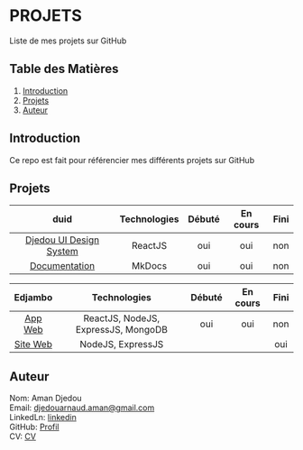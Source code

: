 # PROJETS
Liste de mes projets sur GitHub

## Table des Matières
1. [Introduction](#Introduction)  
1. [Projets](#Projets)    
1. [Auteur](#Auteur)  


## Introduction
Ce repo est fait pour référencier mes différents projets sur GitHub 

## Projets

| duid | Technologies | Débuté | En cours | Fini |
|:-:|:-:|:-:|:-:|:-:|
| [Djedou UI Design System](https://github.com/djedou/duidsystem) | ReactJS | oui | oui | non  |  
| [Documentation](https://djedou.github.io/duidsystem/) | MkDocs | oui | oui | non  |

| Edjambo | Technologies | Débuté | En cours | Fini |
|:-:|:-:|:-:|:-:|:-:|
| [App Web](https://github.com/djedou/Edjambo) | ReactJS, NodeJS, ExpressJS, MongoDB | oui | oui | non  |
| [Site Web](https://notrebiencommun.org) | NodeJS, ExpressJS | | | oui  |

## Auteur
Nom: Aman Djedou  
Email: djedouarnaud.aman@gmail.com  
LinkedLn: [linkedin](https://www.linkedin.com/in/djedou-arnaud-aman-39477b178/)  
GitHub: [Profil](https://github.com/djedou)  
CV: [CV](https://djedou.github.io/Mon-CV/)  

